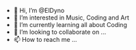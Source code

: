 - 👋 Hi, I’m @ElDyno
- 👀 I’m interested in Music, Coding and Art
- 🌱 I’m currently learning all about Coding
- 💞️ I’m looking to collaborate on ...
- 📫 How to reach me ...

<!---
ElDyno/ElDyno is a ✨ special ✨ repository because its `README.md` (this file) appears on your GitHub profile.
You can click the Preview link to take a look at your changes.
--->
